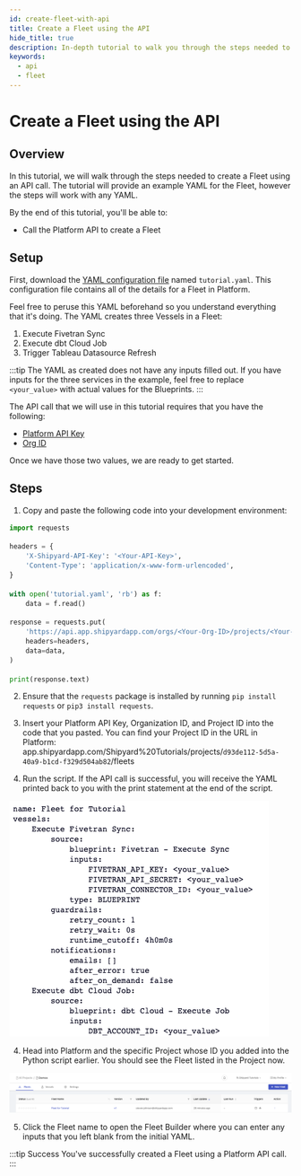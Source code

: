 ```yaml
---
id: create-fleet-with-api
title: Create a Fleet using the API
hide_title: true
description: In-depth tutorial to walk you through the steps needed to create a Fleet with the API
keywords:
  - api
  - fleet
---
```


# Create a Fleet using the API

## Overview

In this tutorial, we will walk through the steps needed to create a Fleet using an API call. The tutorial will provide an example YAML for the Fleet, however the steps will work with any YAML. 

By the end of this tutorial, you'll be able to: 

- Call the Platform API to create a Fleet

## Setup


First, download the [YAML configuration file](https://drive.google.com/file/d/1HKUaep0Jeh-RXVLkhtU-ewd6SKzUIDoq/view?usp=sharing) named `tutorial.yaml`. This configuration file contains all of the details for a Fleet in Platform.

Feel free to peruse this YAML beforehand so you understand everything that it's doing. The YAML creates three Vessels in a Fleet:
1. Execute Fivetran Sync
2. Execute dbt Cloud Job
3. Trigger Tableau Datasource Refresh

:::tip
The YAML as created does not have any inputs filled out. If you have inputs for the three services in the example, feel free to replace `<your_value>` with actual values for the Blueprints.
:::

The API call that we will use in this tutorial requires that you have the following: 
- [Platform API Key](../blueprint-library/shipyard-api/shipyard-api-authorization.md)
- [Org ID](org-id-with-api.md)

Once we have those two values, we are ready to get started.

## Steps

1. Copy and paste the following code into your development environment: 

```python
import requests

headers = {
    'X-Shipyard-API-Key': '<Your-API-Key>',
    'Content-Type': 'application/x-www-form-urlencoded',
}

with open('tutorial.yaml', 'rb') as f:
    data = f.read()

response = requests.put(
    'https://api.app.shipyardapp.com/orgs/<Your-Org-ID>/projects/<Your-Project-ID>/fleets',
    headers=headers,
    data=data,
)

print(response.text)
```
2. Ensure that the `requests` package is installed by running `pip install requests` or `pip3 install requests`.  

3. Insert your Platform API Key, Organization ID, and Project ID into the code that you pasted. You can find your Project ID in the URL in Platform: app.shipyardapp.com/Shipyard%20Tutorials/projects/`d93de112-5d5a-40a9-b1cd-f329d504ab82`/fleets


4. Run the script. If the API call is successful, you will receive the YAML printed back to you with the print statement at the end of the script.

![](../.gitbook/assets/shipyard_2023_02_13_10_29_49.png)

4. Head into Platform and the specific Project whose ID you added into the Python script earlier. You should see the Fleet listed in the Project now.

![](../.gitbook/assets/shipyard_2023_02_13_10_34_28.png)

5. Click the Fleet name to open the Fleet Builder where you can enter any inputs that you left blank from the initial YAML.

:::tip Success
You've successfully created a Fleet using a Platform API call.
:::
